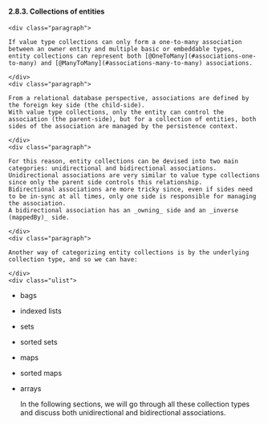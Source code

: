  #### 2.8.3. Collections of entities

    <div class="paragraph">

    If value type collections can only form a one-to-many association between an owner entity and multiple basic or embeddable types,
    entity collections can represent both [@OneToMany](#associations-one-to-many) and [@ManyToMany](#associations-many-to-many) associations.

    </div>
    <div class="paragraph">

    From a relational database perspective, associations are defined by the foreign key side (the child-side).
    With value type collections, only the entity can control the association (the parent-side), but for a collection of entities, both sides of the association are managed by the persistence context.

    </div>
    <div class="paragraph">

    For this reason, entity collections can be devised into two main categories: unidirectional and bidirectional associations.
    Unidirectional associations are very similar to value type collections since only the parent side controls this relationship.
    Bidirectional associations are more tricky since, even if sides need to be in-sync at all times, only one side is responsible for managing the association.
    A bidirectional association has an _owning_ side and an _inverse (mappedBy)_ side.

    </div>
    <div class="paragraph">

    Another way of categorizing entity collections is by the underlying collection type, and so we can have:

    </div>
    <div class="ulist">

*   bags
*   indexed lists
*   sets
*   sorted sets
*   maps
*   sorted maps
*   arrays
    </div>
    <div class="paragraph">

    In the following sections, we will go through all these collection types and discuss both unidirectional and bidirectional associations.

    </div>
    </div>
    <div class="sect3">
